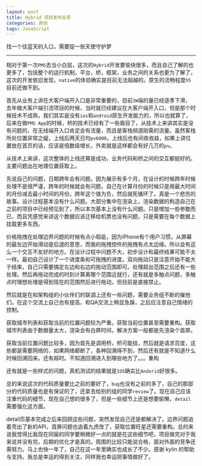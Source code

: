 ```yaml
---
layout: post
title: Hybrid 项目发布反思
categories: 原创
tags: JavaScript
---
```


找一个往蓝天的入口，需要捉一些天使守护梦

<!--more-->
* * *

相对于第一次`PMS`去当小白鼠，这次的`Hybrid`开发要愉快很多，而且自己了解的也更多了，包括整个的运行机制，平台，桥，框架，业务之间的关系也更为了解了，这次的开发依旧发现，`native`的体验确实是目前无法超越的。原生的流畅程度`h5`目前还做不到。

首先从业务上讲在大客户端开入口是非常重要的，目前`3W`端的量已经逐季下滑，去年做大客户端引流项目的时候，当时就已经建议在大客户端开入口，但是那个时候技术不成熟，我们其实是没有`ios`和`android`原生开发能力的，所以也就算了，后来在做`PMS App`的时候，桥的技术已经有了一些眉目了，从技术上来讲其实是没有问题的，在无线端开入口肯定会有流量，而且是客栈频道刚需的流量。虽然客栈所处位置非常之龊，上线后两天日均`pv6000`，上线后也有间夜收益，如果上讲位置放在首页的话，应该是倍数级增长，外卖就是这样都会有好几万的`pv`。

从技术上来讲，这次整体的上线还算是成功，业务代码和桥之间的交互都挺好的。主要问题出在地理位置获取上。

先说自己的问题，日期跨年会有问题。因为展示有多个月，在设计的时候跨年时候处理不是很严谨，跨年的时候就会有问题，自己在计算月份的时候只是用最大时间的月份减去最小时间的月份，跨年这个值为负，然后就死循环了。真是一个悲伤的故事。设计过程基本没有什么问题。大部分集中在渲染上，渲染数据的构造自己在之前的项目中已经预见到了，所以本次基本上没有什么问题。只是增加一些参数而已，而且凭感觉来讲这个数据应该迁移给机票也没有问题，只是需要在每个数据上挂载更多东西。

价格拖拽在处理边界问题的时候有点小瑕疵，因为iPhone有个用户习惯，从屏幕的最左边开始滑动是后退的意思，而我的拖拽控件的拖拽有点太边缘。所以会有这么一个交互不友好的地方。在设计过程中问题不大，初步设计和最终结果可能不太一样。最初自己设计了一个进度条和可拖拽的进度。双向拖动只是注意开始不能大于结束，自己只需要搞定左边和右边的拖动范围即可。处理超出范围之后还有一些处理。然后再拖动完成的时刻计算离哪个范围近就行，还有就是多触点问题，多触点时理想处理是得到现在的范围然后进行拖动，但目前是直接禁止。

然后就是在和架构组的小伙伴们的联调上还有一些问题，需要业务组不断的催他们，在这个交流上自己也有提高，和QA交流上稍显急躁，之后应注意自己情绪的控制。

获取城市列表和获取当前的位置问题较为严重。获取当前位置甚至需要重构。获取城市列表由于数据量太大，渲染会有白屏时间，解决方案一般都是先渲染个首屏。

获取当前位置问题比较多，因为首先是调用桥，桥可能挂，然后就是请求百度，这些都是需要网络的，如果网络都断了，各种回溯得不到，然后还有就是不知道什么时候回溯回来。还有超时。不知道回溯进入到哪些地方了。。。重构

还有就是一些样式的问题，真机测试的结果就是`IOS`确实比`Andorid`好很多。

总的来说这次的代码质量要比之前的要好了，`bug`也没有之前的多了，自己的那部分的代码质量也是有保证的了，还拿去给别的组的同学`review`了。现在自己应该注重代码的细节，现在自己想的很多了，但是一些细节上还是想要偷懒，`detail`需要强化这方面。

detail页基本完成之后来回顾这些问题，突然发现自己还是都解决了。边界问题追着壳出了新的API，首屏问题也追着九虎改了，获取位置旺星还需要重构。总的来说我觉得比我现在同届的同学要稍微好一点的就是在这些细节吧，项目做完对于我来说并没有完，后期的优化才是真的。周围的比较只能说合格，面对外面的竞争还需努力。马上也快一年了，自己在这一年里确实也成长了不少。感谢 kylin 的帮助与支持。我总是幸运的得到关注，同样我也幸运把事情做好了。
